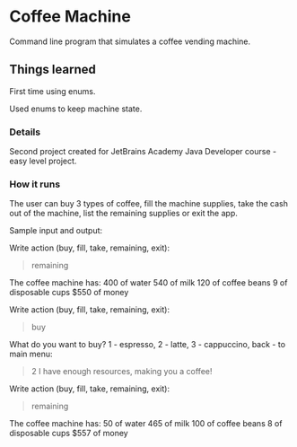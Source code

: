 # Coffee Machine
Command line program that simulates a coffee vending machine.

## Things learned

First time using enums.

Used enums to keep machine state.

### Details

Second project created for JetBrains Academy Java Developer course - easy level project.

### How it runs

The user can buy 3 types of coffee, fill the machine supplies, take the cash out of the machine, list the remaining supplies or exit the app.

Sample input and output:

Write action (buy, fill, take, remaining, exit): 
> remaining

The coffee machine has:
400 of water
540 of milk
120 of coffee beans
9 of disposable cups
$550 of money

Write action (buy, fill, take, remaining, exit): 
> buy

What do you want to buy? 1 - espresso, 2 - latte, 3 - cappuccino, back - to main menu: 
> 2
I have enough resources, making you a coffee!

Write action (buy, fill, take, remaining, exit): 
> remaining

The coffee machine has:
50 of water
465 of milk
100 of coffee beans
8 of disposable cups
$557 of money
